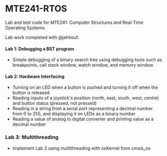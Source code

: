 # MTE241-RTOS
Lab and test code for MTE241: Computer Structures and Real-Time Operating Systems.

Lab work completed with @jehtiouf.


#### Lab 1: Debugging a BST program
- Simple debugging of a binary search tree using debugging tools such as breakpoints, call stack window, watch window, and memory window

#### Lab 2: Hardware Interfacing
- Turning on an LED when a button is pushed and turning it off when the button is released
- Reading inputs of a joystick's position (north, east, south, west, centre) and button status (pressed, not pressed)
- Reading in a string from a serial port representing a decimal number from 0 to 255, and displaying it on LEDs as a binary number
- Reading a value of analog to digital converter and printing value as a decimal number

### Lab 3: Multithreading
- Implement Lab 2 using multithreading with osKernel from cmsis_os
